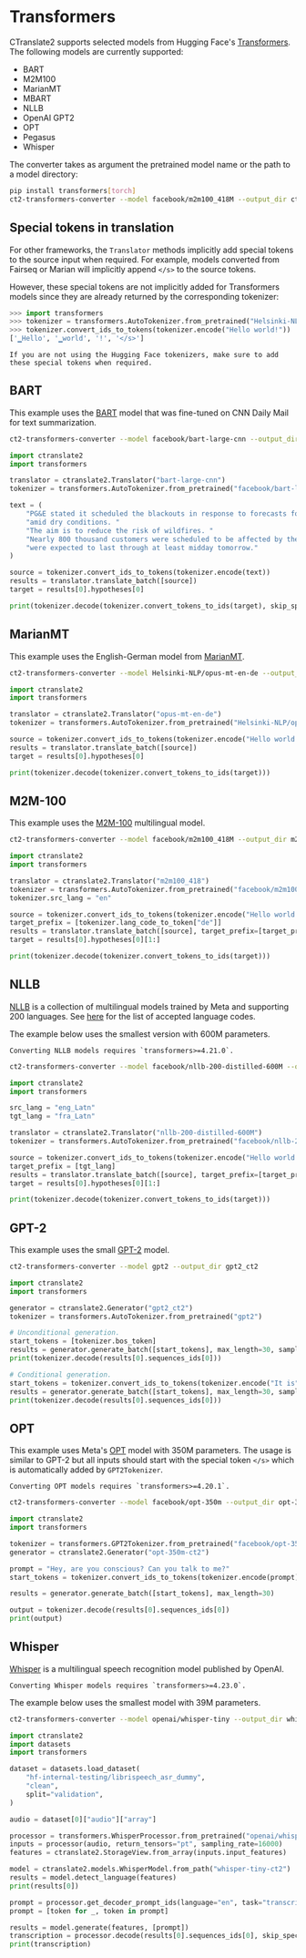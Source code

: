 # Transformers

CTranslate2 supports selected models from Hugging Face's [Transformers](https://github.com/huggingface/transformers). The following models are currently supported:

* BART
* M2M100
* MarianMT
* MBART
* NLLB
* OpenAI GPT2
* OPT
* Pegasus
* Whisper

The converter takes as argument the pretrained model name or the path to a model directory:

```bash
pip install transformers[torch]
ct2-transformers-converter --model facebook/m2m100_418M --output_dir ct2_model
```

## Special tokens in translation

For other frameworks, the `Translator` methods implicitly add special tokens to the source input when required. For example, models converted from Fairseq or Marian will implicitly append `</s>` to the source tokens.

However, these special tokens are not implicitly added for Transformers models since they are already returned by the corresponding tokenizer:

```python
>>> import transformers
>>> tokenizer = transformers.AutoTokenizer.from_pretrained("Helsinki-NLP/opus-mt-en-de")
>>> tokenizer.convert_ids_to_tokens(tokenizer.encode("Hello world!"))
['▁Hello', '▁world', '!', '</s>']
```

```{important}
If you are not using the Hugging Face tokenizers, make sure to add these special tokens when required.
```

## BART

This example uses the [BART](https://huggingface.co/facebook/bart-large-cnn) model that was fine-tuned on CNN Daily Mail for text summarization.

```bash
ct2-transformers-converter --model facebook/bart-large-cnn --output_dir bart-large-cnn
```

```python
import ctranslate2
import transformers

translator = ctranslate2.Translator("bart-large-cnn")
tokenizer = transformers.AutoTokenizer.from_pretrained("facebook/bart-large-cnn")

text = (
    "PG&E stated it scheduled the blackouts in response to forecasts for high winds "
    "amid dry conditions. "
    "The aim is to reduce the risk of wildfires. "
    "Nearly 800 thousand customers were scheduled to be affected by the shutoffs which "
    "were expected to last through at least midday tomorrow."
)

source = tokenizer.convert_ids_to_tokens(tokenizer.encode(text))
results = translator.translate_batch([source])
target = results[0].hypotheses[0]

print(tokenizer.decode(tokenizer.convert_tokens_to_ids(target), skip_special_tokens=True))
```

## MarianMT

This example uses the English-German model from [MarianMT](https://huggingface.co/docs/transformers/model_doc/marian).

```bash
ct2-transformers-converter --model Helsinki-NLP/opus-mt-en-de --output_dir opus-mt-en-de
```

```python
import ctranslate2
import transformers

translator = ctranslate2.Translator("opus-mt-en-de")
tokenizer = transformers.AutoTokenizer.from_pretrained("Helsinki-NLP/opus-mt-en-de")

source = tokenizer.convert_ids_to_tokens(tokenizer.encode("Hello world!"))
results = translator.translate_batch([source])
target = results[0].hypotheses[0]

print(tokenizer.decode(tokenizer.convert_tokens_to_ids(target)))
```

## M2M-100

This example uses the [M2M-100](https://huggingface.co/docs/transformers/model_doc/m2m_100) multilingual model.

```bash
ct2-transformers-converter --model facebook/m2m100_418M --output_dir m2m100_418
```

```python
import ctranslate2
import transformers

translator = ctranslate2.Translator("m2m100_418")
tokenizer = transformers.AutoTokenizer.from_pretrained("facebook/m2m100_418M")
tokenizer.src_lang = "en"

source = tokenizer.convert_ids_to_tokens(tokenizer.encode("Hello world!"))
target_prefix = [tokenizer.lang_code_to_token["de"]]
results = translator.translate_batch([source], target_prefix=[target_prefix])
target = results[0].hypotheses[0][1:]

print(tokenizer.decode(tokenizer.convert_tokens_to_ids(target)))
```

## NLLB

[NLLB](https://huggingface.co/docs/transformers/model_doc/nllb) is a collection of multilingual models trained by Meta and supporting 200 languages. See [here](https://github.com/facebookresearch/flores/blob/main/flores200/README.md#languages-in-flores-200) for the list of accepted language codes.

The example below uses the smallest version with 600M parameters.

```{important}
Converting NLLB models requires `transformers>=4.21.0`.
```

```bash
ct2-transformers-converter --model facebook/nllb-200-distilled-600M --output_dir nllb-200-distilled-600M
```

```python
import ctranslate2
import transformers

src_lang = "eng_Latn"
tgt_lang = "fra_Latn"

translator = ctranslate2.Translator("nllb-200-distilled-600M")
tokenizer = transformers.AutoTokenizer.from_pretrained("facebook/nllb-200-distilled-600M", src_lang=src_lang)

source = tokenizer.convert_ids_to_tokens(tokenizer.encode("Hello world!"))
target_prefix = [tgt_lang]
results = translator.translate_batch([source], target_prefix=[target_prefix])
target = results[0].hypotheses[0][1:]

print(tokenizer.decode(tokenizer.convert_tokens_to_ids(target)))
```

## GPT-2

This example uses the small [GPT-2](https://huggingface.co/docs/transformers/model_doc/gpt2) model.

```bash
ct2-transformers-converter --model gpt2 --output_dir gpt2_ct2
```

```python
import ctranslate2
import transformers

generator = ctranslate2.Generator("gpt2_ct2")
tokenizer = transformers.AutoTokenizer.from_pretrained("gpt2")

# Unconditional generation.
start_tokens = [tokenizer.bos_token]
results = generator.generate_batch([start_tokens], max_length=30, sampling_topk=10)
print(tokenizer.decode(results[0].sequences_ids[0]))

# Conditional generation.
start_tokens = tokenizer.convert_ids_to_tokens(tokenizer.encode("It is"))
results = generator.generate_batch([start_tokens], max_length=30, sampling_topk=10)
print(tokenizer.decode(results[0].sequences_ids[0]))
```

## OPT

This example uses Meta's [OPT](https://huggingface.co/docs/transformers/model_doc/opt) model with 350M parameters. The usage is similar to GPT-2 but all inputs should start with the special token `</s>` which is automatically added by `GPT2Tokenizer`.

```{important}
Converting OPT models requires `transformers>=4.20.1`.
```

```bash
ct2-transformers-converter --model facebook/opt-350m --output_dir opt-350m-ct2
```

```python
import ctranslate2
import transformers

tokenizer = transformers.GPT2Tokenizer.from_pretrained("facebook/opt-350m")
generator = ctranslate2.Generator("opt-350m-ct2")

prompt = "Hey, are you conscious? Can you talk to me?"
start_tokens = tokenizer.convert_ids_to_tokens(tokenizer.encode(prompt))

results = generator.generate_batch([start_tokens], max_length=30)

output = tokenizer.decode(results[0].sequences_ids[0])
print(output)
```

## Whisper

[Whisper](https://huggingface.co/docs/transformers/model_doc/whisper) is a multilingual speech recognition model published by OpenAI.

```{important}
Converting Whisper models requires `transformers>=4.23.0`.
```

The example below uses the smallest model with 39M parameters.

```bash
ct2-transformers-converter --model openai/whisper-tiny --output_dir whisper-tiny-ct2
```

```python
import ctranslate2
import datasets
import transformers

dataset = datasets.load_dataset(
    "hf-internal-testing/librispeech_asr_dummy",
    "clean",
    split="validation",
)

audio = dataset[0]["audio"]["array"]

processor = transformers.WhisperProcessor.from_pretrained("openai/whisper-tiny")
inputs = processor(audio, return_tensors="pt", sampling_rate=16000)
features = ctranslate2.StorageView.from_array(inputs.input_features)

model = ctranslate2.models.WhisperModel.from_path("whisper-tiny-ct2")
results = model.detect_language(features)
print(results[0])

prompt = processor.get_decoder_prompt_ids(language="en", task="transcribe")
prompt = [token for _, token in prompt]

results = model.generate(features, [prompt])
transcription = processor.decode(results[0].sequences_ids[0], skip_special_tokens=True)
print(transcription)
```
